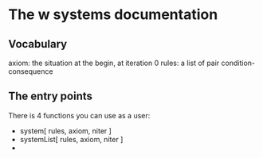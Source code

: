 # The w systems documentation

## Vocabulary
axiom: the situation at the begin, at iteration 0
rules: a list of pair condition-consequence

## The entry points
There is 4 functions you can use as a user:
- system[ rules, axiom, niter ]
- systemList[ rules, axiom, niter ]
- 
